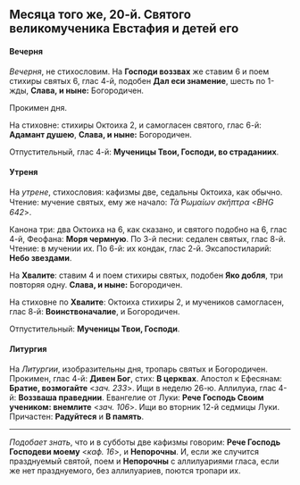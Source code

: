 
## Месяца того же, 20-й. Святого великомученика Евстафия и детей его 

#### Вечерня

*Вечерня*, не стихословим. На **Господи воззвах** же ставим 6 и поем стихиры святых 6, глас 4-й, 
подобен **Дал еси знамение**, шесть по 1-жды, **Слава, и ныне:** Богородичен. 

Прокимен дня. 

На стиховне: стихиры Октоиха 2, и самогласен святого, глас 6-й: **Адамант душею**, 
**Слава, и ныне:** Богородичен. 

Отпустительный, глас 4-й: **Мученицы Твои, Господи, во страданиих**.

#### Утреня

На *утрене*, стихословия: кафизмы две, седальны Октоиха, как обычно. Чтение: мучение святых, 
ему же начало: *Τὰ ̔Ρωμαίων σκῆπτρα* <*BHG 642*>.

Канона три: два Октоиха на 6, как сказано, и святого подобно на 6, глас 4-й, Феофана: **Моря чермную**.
По 3-й песни: седален святых, глас 8-й. Чтение: в мучении их. 
По 6-й: их кондак, глас 2-й. 
Эксапостиларий: **Небо звездами**.

На **Хвалите**: ставим 4 и поем стихиры святых, подобен **Яко добля**, три повторяя одну. 
**Слава, и ныне:** Богородичен.

На стиховне по **Хвалите**: Октоиха стихиры 2, и мучеников самогласен, глас 8-й: **Воинствоначалие**, 
и Богородичен. 

Отпустительный: **Мученицы Твои, Господи**.

#### Литургия

На *Литургии*, изобразительны дня, тропарь святых и Богородичен. 
Прокимен, глас 4-й: **Дивен Бог**, стих: **В церквах**. 
Апостол к Ефесянам: **Братие, возмогайте** <*зач. 233*>. Ищи в неделю 26-ю. 
Аллилуиа, глас 4-й: **Воззваша праведнии**. 
Евангелие от Луки: **Рече Господь Своим учеником: внемлите** <*зач. 106*>. Ищи 
во вторник 12-й седмицы Луки. 
Причастен: **Радуйтеся** и **В память**. 

--- 

*Подобает знать*, что и в субботы две кафизмы говорим: **Рече Господь Господеви моему** <*каф. 16*>, 
и **Непорочны**. И, если же случится празднуемый святой, поем и **Непорочны** с аллилуариями 
гласа, если же нет празднуемого, без аллилуариев, поются тропари их.  
